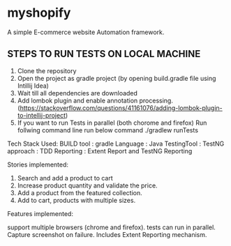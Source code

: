 # myshopify

A simple E-commerce website Automation framework.

STEPS TO RUN TESTS ON LOCAL MACHINE
------------------------------------
1) Clone the repository
2) Open the project as gradle project (by opening build.gradle file using Intillij Idea)
3) Wait till all dependencies are downloaded
4) Add lombok plugin and enable annotation processing. (https://stackoverflow.com/questions/41161076/adding-lombok-plugin-to-intellij-project)
5) If you want to run Tests in parallel (both chorome and firefox) Run follwing command line run below command
 ./gradlew runTests

Tech Stack Used:
BUILD tool     : gradle
Language       : Java
TestingTool    : TestNG
approach       : TDD
Reporting      : Extent Report and TestNG Reporting


Stories implemented:

1) Search and add a product to cart
2) Increase product quantity and validate the price.
3) Add a product from the featured collection.
4) Add to cart, products with multiple sizes.

Features implemented:

support multiple browsers (chrome and firefox).
tests can run in parallel.
Capture screenshot on failure.
Includes Extent Reporting mechanism.


